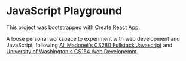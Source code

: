 # JavaScript Playground

This project was bootstrapped with [Create React App](https://github.com/facebook/create-react-app).

A loose personal workspace to experiment with web development and JavaScript, following [Ali Madooei's CS280 Fullstack Javascript](https://cs280fall20.github.io/index.html) and [University of Washington's CS154 Web Developemnt](https://courses.cs.washington.edu/courses/cse154/21sp/calendar/index.html#).
